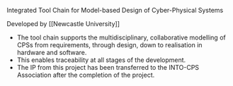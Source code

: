 Integrated Tool Chain for Model-based Design of Cyber-Physical Systems

Developed by [[Newcastle University]]

 - The tool chain supports the multidisciplinary, collaborative modelling of CPSs from requirements, through design, down to realisation in hardware and software.
 - This enables traceability at all stages of the development.
 - The IP from this project has been transferred to the INTO-CPS Association after the completion of the project.